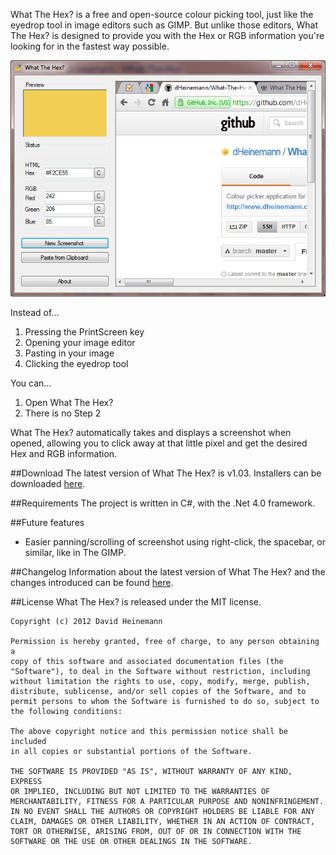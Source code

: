 What The Hex? is a free and open-source colour picking tool, just like the eyedrop tool in image editors such as GIMP. But unlike those editors, What The Hex? is designed to provide you with the Hex or RGB information you're looking for in the fastest way possible.

![What The Hex?][1]

Instead of...

1. Pressing the PrintScreen key
2. Opening your image editor
3. Pasting in your image
4. Clicking the eyedrop tool

You can...

1. Open What The Hex?
2. There is no Step 2

What The Hex? automatically takes and displays a screenshot when opened, allowing you to click away at that little pixel and get the desired Hex and RGB information.

##Download
The latest version of What The Hex? is v1.03.  Installers can be downloaded [here][2].

##Requirements
The project is written in C#, with the .Net 4.0 framework.

##Future features
* Easier panning/scrolling of screenshot using right-click, the
  spacebar, or similar, like in The GIMP.

##Changelog
Information about the latest version of What The Hex? and the changes
introduced can be found [here][3].

##License
What The Hex? is released under the MIT license.

    Copyright (c) 2012 David Heinemann

    Permission is hereby granted, free of charge, to any person obtaining a
    copy of this software and associated documentation files (the
    "Software"), to deal in the Software without restriction, including
    without limitation the rights to use, copy, modify, merge, publish,
    distribute, sublicense, and/or sell copies of the Software, and to
    permit persons to whom the Software is furnished to do so, subject to
    the following conditions:

    The above copyright notice and this permission notice shall be included
    in all copies or substantial portions of the Software.

    THE SOFTWARE IS PROVIDED "AS IS", WITHOUT WARRANTY OF ANY KIND, EXPRESS
    OR IMPLIED, INCLUDING BUT NOT LIMITED TO THE WARRANTIES OF
    MERCHANTABILITY, FITNESS FOR A PARTICULAR PURPOSE AND NONINFRINGEMENT.
    IN NO EVENT SHALL THE AUTHORS OR COPYRIGHT HOLDERS BE LIABLE FOR ANY
    CLAIM, DAMAGES OR OTHER LIABILITY, WHETHER IN AN ACTION OF CONTRACT,
    TORT OR OTHERWISE, ARISING FROM, OUT OF OR IN CONNECTION WITH THE
    SOFTWARE OR THE USE OR OTHER DEALINGS IN THE SOFTWARE.

[1]: https://github.com/dHeinemann/What-The-Hex/raw/master/screenshot.png
[2]: https://github.com/dHeinemann/What-The-Hex/downloads
[3]: https://github.com/dHeinemann/What-The-Hex/blob/master/changelog.txt
